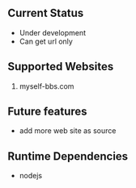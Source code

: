 ## Current Status
- Under development
- Can get url only
## Supported Websites
1. myself-bbs.com
## Future features
- add more web site as source
## Runtime Dependencies
- nodejs
